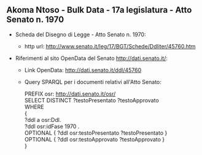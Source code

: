 ## Akoma Ntoso - Bulk Data - 17a legislatura - Atto Senato n. 1970 ##

* Scheda del Disegno di Legge - Atto Senato n. 1970:
	* http url: http://www.senato.it/leg/17/BGT/Schede/Ddliter/45760.htm

* Riferimenti al sito OpenData del Senato http://dati.senato.it/:
	* Link OpenData: http://dati.senato.it/ddl/45760
	* Query SPARQL per i documenti relativi all'Atto Senato:

        PREFIX osr: <http://dati.senato.it/osr/>  
		SELECT DISTINCT ?testoPresentato ?testoApprovato  
		WHERE  
		{  
		    ?ddl a osr:Ddl.  
		    ?ddl osr:idFase 1970 .  
		    OPTIONAL { ?ddl osr:testoPresentato ?testoPresentato }  
		    OPTIONAL { ?ddl osr:testoApprovato ?testoApprovato }  
		}
		